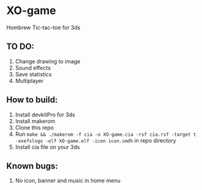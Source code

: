 # XO-game

Hombrew Tic-tac-toe for 3ds

## TO DO:
1. Change drawing to image
1. Sound effects
1. Save statistics
1. Multiplayer

## How to build:
1. Install devkitPro for 3ds
1. Install makerom
1. Clone this repo
1. Run `make && ./makerom -f cia -o XO-game.cia -rsf cia.rsf -target t -exefslogo -elf XO-game.elf -icon icon.smdh` in repo directory
1. Install cia file on your 3ds

## Known bugs:
1. No icon, banner and music in home menu
